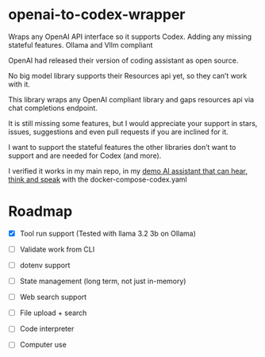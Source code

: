# openai-to-codex-wrapper
Wraps any OpenAI API interface so it supports Codex. Adding any missing stateful features. Ollama and Vllm compliant 

OpenAI had released their version of coding assistant as open source.

No big model library supports their Resources api yet, so they can’t work with it.

This library wraps any OpenAI compliant library and gaps resources api via chat completions endpoint.

It is still missing some features, but I would appreciate your support in stars, issues, suggestions and even pull requests if you are inclined for it.

I want to support the stateful features the other libraries don’t want to support and are needed for Codex (and more).

I verified it works in my main repo, in my [demo AI assistant that can hear, think and speak](https://github.com/OriNachum/autonomous-intelligence/tree/main/baby-tau) with the docker-compose-codex.yaml

# Roadmap

- [x] Tool run support (Tested with llama 3.2 3b on Ollama)
- [ ] Validate work from CLI
- [ ] dotenv support
- [ ] State management (long term, not just in-memory)
- [ ] Web search support
- [ ] File upload + search 
- [ ] Code interpreter 
- [ ] Computer use

